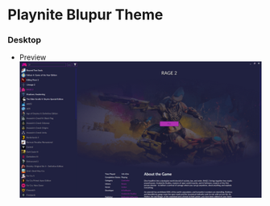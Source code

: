# Playnite Blupur Theme

### Desktop

- Preview
![Playnite Blupur Theme Preview](https://raw.githubusercontent.com/sevenns/Playnite-Blupur-Theme/master/Desktop/Blupur/preview.jpg)
